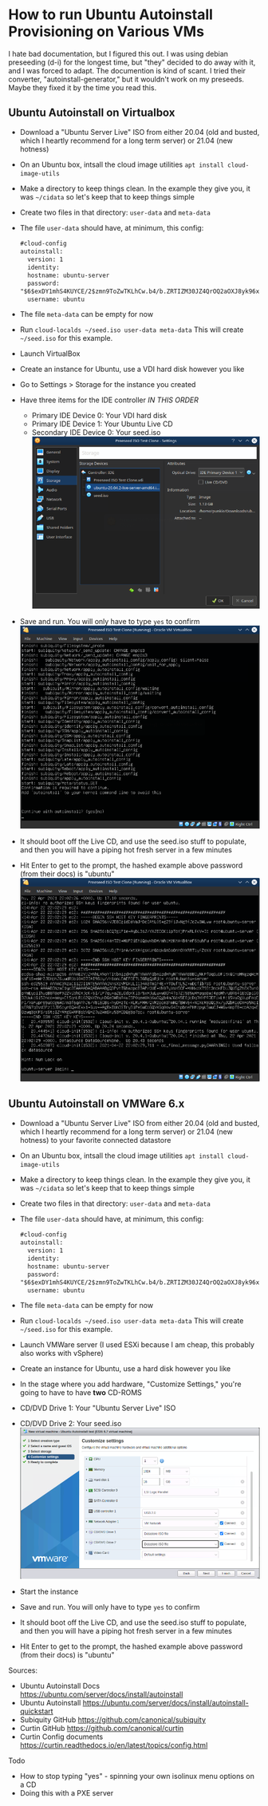 # How to run Ubuntu Autoinstall Provisioning on Various VMs

I hate bad documentation, but I figured this out.  I was using debian preseeding (d-i) for the longest time, but "they" decided to do away with it, and I was forced to adapt.  The documention is kind of scant.  I tried their converter, "autoinstall-generator," but it wouldn't work on my preseeds. Maybe they fixed it by the time you read this.  

## Ubuntu Autoinstall on Virtualbox

* Download a "Ubuntu Server Live" ISO from either 20.04 (old and busted, which I heartly recommend for a long term server) or 21.04 (new hotness)
* On an Ubuntu box, intsall the cloud image utilities `apt install cloud-image-utils`
* Make a directory to keep things clean. In the example they give you, it was `~/cidata` so let's keep that to keep things simple
* Create two files in that directory: `user-data` and `meta-data`
* The file `user-data` should have, at minimum, this config:

      #cloud-config
      autoinstall:
        version: 1
        identity:
        hostname: ubuntu-server
        password: "$6$exDY1mhS4KUYCE/2$zmn9ToZwTKLhCw.b4/b.ZRTIZM30JZ4QrOQ2aOXJ8yk96xpcCof0kxKwuX1kqLG/ygbJ1f8wxED22bTL4F46P0"
        username: ubuntu

* The file `meta-data` can be empty for now
* Run `cloud-localds ~/seed.iso user-data meta-data` This will create `~/seed.iso` for this example.
* Launch VirtualBox
* Create an instance for Ubuntu, use a VDI hard disk however you like
* Go to Settings > Storage for the instance you created
* Have three items for the IDE controller *IN THIS ORDER*
  * Primary IDE Device 0: Your VDI hard disk
  * Primary IDE Device 1: Your Ubuntu Live CD
  * Secondary IDE Device 0: Your seed.iso
![IDE Controller settings](Preeseed%20ISO%20Test%20Clone%20-%20Settings_893.png)
* Save and run.  You will only have to type `yes` to confirm
![IDE Controller settings](Preeseed%20ISO%20Test%20Clone%20%5BRunning%5D%20-%20Oracle%20VM%20VirtualBox_894.png)
* It should boot off the Live CD, and use the seed.iso stuff to populate, and then you will have a piping hot fresh server in a few minutes
* Hit Enter to get to the prompt, the hashed example above password (from their docs) is "ubuntu"
![IDE Controller settings](Preeseed%20ISO%20Test%20Clone%20%5BRunning%5D%20-%20Oracle%20VM%20VirtualBox_895.png)

## Ubuntu Autoinstall on VMWare 6.x

* Download a "Ubuntu Server Live" ISO from either 20.04 (old and busted, which I heartly recommend for a long term server) or 21.04 (new hotness) to your favorite connected datastore
* On an Ubuntu box, intsall the cloud image utilities `apt install cloud-image-utils`
* Make a directory to keep things clean. In the example they give you, it was `~/cidata` so let's keep that to keep things simple
* Create two files in that directory: `user-data` and `meta-data`
* The file `user-data` should have, at minimum, this config:

      #cloud-config
      autoinstall:
        version: 1
        identity:
        hostname: ubuntu-server
        password: "$6$exDY1mhS4KUYCE/2$zmn9ToZwTKLhCw.b4/b.ZRTIZM30JZ4QrOQ2aOXJ8yk96xpcCof0kxKwuX1kqLG/ygbJ1f8wxED22bTL4F46P0"
        username: ubuntu

* The file `meta-data` can be empty for now
* Run `cloud-localds ~/seed.iso user-data meta-data` This will create `~/seed.iso` for this example.
* Launch VMWare server (I used ESXi because I am cheap, this probably also works with vSphere)
* Create an instance for Ubuntu, use a hard disk however you like
* In the stage where you add hardware, "Customize Settings," you're going to have to have **two** CD-ROMS
* CD/DVD Drive 1: Your "Ubuntu Server Live" ISO
* CD/DVD Drive 2: Your seed.iso
![IDE Controller settings](vmware-customize-settings.png)
* Start the instance
* Save and run.  You will only have to type `yes` to confirm
* It should boot off the Live CD, and use the seed.iso stuff to populate, and then you will have a piping hot fresh server in a few minutes
* Hit Enter to get to the prompt, the hashed example above password (from their docs) is "ubuntu"

Sources: 
* Ubuntu Autoinstall Docs https://ubuntu.com/server/docs/install/autoinstall
* Ubuntu Autoinstall https://ubuntu.com/server/docs/install/autoinstall-quickstart
* Subiquity GitHub https://github.com/canonical/subiquity
* Curtin GitHub https://github.com/canonical/curtin
* Curtin Config documents https://curtin.readthedocs.io/en/latest/topics/config.html

Todo
- How to stop typing "yes" - spinning your own isolinux menu options on a CD
- Doing this with a PXE server
